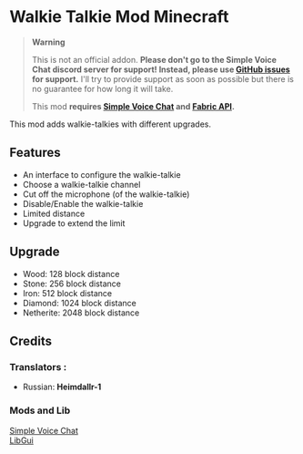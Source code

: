 # Walkie Talkie Mod Minecraft

<!-- prettier-ignore-start -->
> **Warning**
>
> This is not an official addon. **Please don't go to the Simple Voice Chat discord server for support! Instead, please use [GitHub issues](https://github.com/Flaton1/walkie-talkie-mod/issues)
> for support.** I'll try to provide support as soon as possible but there is no guarantee for how long it will take.
> 
> This mod **requires [Simple Voice Chat](https://github.com/henkelmax/simple-voice-chat) and [Fabric API](https://github.com/FabricMC/fabric).**
<!-- prettier-ignore-end -->

This mod adds walkie-talkies with different upgrades.

## Features
+ An interface to configure the walkie-talkie
+ Choose a walkie-talkie channel
+ Cut off the microphone (of the walkie-talkie)
+ Disable/Enable the walkie-talkie
+ Limited distance
+ Upgrade to extend the limit
## Upgrade
+ Wood: 128 block distance
+ Stone: 256 block distance
+ Iron: 512 block distance
+ Diamond: 1024 block distance
+ Netherite: 2048 block distance
## Credits
### Translators :
+ Russian: **Heimdallr-1**

### Mods and Lib
[Simple Voice Chat](https://github.com/henkelmax/simple-voice-chat)\
[LibGui](https://github.com/CottonMC/LibGui)
